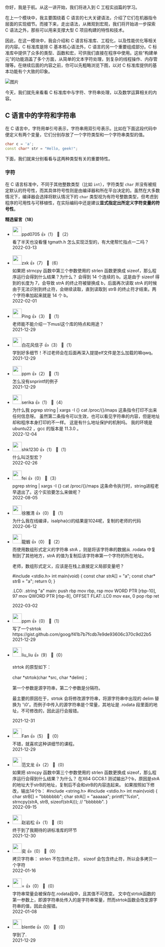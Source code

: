 你好，我是于航。从这一讲开始，我们将进入到 C 工程实战篇的学习。

在上一个模块中，我主要围绕着 C 语言的七大关键语法，介绍了它们在机器指令层面的实现细节。而接下来，走出语法，从微观到宏观，我们将开始进一步探索 C 语法之外，那些可以用来支撑大型 C 项目构建的特性和技术。

因此，在这一模块中，我会介绍和 C 语言标准库、工程化，以及性能优化等相关的内容。C 标准库是除 C 基本核心语法外，C 语言的另一个重要组成部分。C 标准库中提供了众多的类型、函数和宏，可供我们直接在程序中使用。这些“构建单元”的功能涵盖了多个方面，从简单的文本字符处理，到复杂的线程操作、内存管理等。在继续后面的内容之前，你可以先粗略浏览下图，以对 C 标准库提供的基本功能有个大致的印象。

![图片](https://static001.geekbang.org/resource/image/6d/54/6dda718fc700a7c8f503e59daf442554.jpg?wh=1920x1732)

今天，我们就先来看看 C 标准库中与字符、字符串处理，以及数学运算相关的内容。

## C 语言中的字符和字符串

在 C 语言中，字符用单引号表示，字符串用双引号表示。比如在下面这段代码中便定义有两个变量，它们分别存放了一个字符类型和一个字符串类型的值。

```c++
char c = 'a';
const char* str = "Hello, geek!";
```

下面，我们就来分别看看与这两种类型有关的重要特性。

### 字符

在 C 语言标准中，不同于其他整数类型（比如 `int`），字符类型 `char` 并没有被规定默认的符号性，而其具体符号性则是由编译器和所在平台决定的。虽然在大多数情况下，编译器会选择将默认情况下的 `char` 类型视为有符号整数类型，但考虑到程序的可用性与可移植性，在实际编码中还是建议**显式指定出所定义字符变量的符号性**。
<div><strong>精选留言（18）</strong></div><ul>
<li><img src="https://thirdwx.qlogo.cn/mmopen/vi_32/Q0j4TwGTfTKotsBr2icbYNYlRSlicGUD1H7lulSTQUAiclsEz9gnG5kCW9qeDwdYtlRMXic3V6sj9UrfKLPJnQojag/132" width="30px"><span>ppd0705</span> 👍（1） 💬（2）<div>看了半天也没看懂 tgmath.h 怎么实现泛型的，有大佬帮忙指点一二吗？</div>2022-03-13</li><br/><li><img src="https://static001.geekbang.org/account/avatar/00/12/a2/4b/b72f724f.jpg" width="30px"><span>zxk</span> 👍（7） 💬（6）<div>如果把 strncpy 函数中第三个参数使用的 strlen 函数更换成 sizeof，那么程序运行会得到什么结果？为什么？
会得到 14 个连续的 b。这是由于 sizeof 得到的长度为 7，会导致 strA 的终止符被替换成 b，后面再次读取 strA 的时候由于无法识别到终止符，会继续读取，直到读取到 strB 的终止符才结束。两个字符串加起来就是 14 个 b。</div>2022-02-01</li><br/><li><img src="https://static001.geekbang.org/account/avatar/00/1b/a9/12/e041e7b2.jpg" width="30px"><span>Ping</span> 👍（3） 💬（1）<div>老师能不能介绍一下musl这个库的特点和用途？</div>2021-12-29</li><br/><li><img src="https://static001.geekbang.org/account/avatar/00/2b/80/7d/51914d34.jpg" width="30px"><span>白花风信子</span> 👍（3） 💬（1）<div>学到好多细节！不过老师会在后面再深入提提elf文件是怎么加载的嘛qwq。</div>2021-12-29</li><br/><li><img src="https://static001.geekbang.org/account/avatar/00/26/e9/12/a1d173fe.jpg" width="30px"><span>ppm</span> 👍（2） 💬（1）<div>怎么没有snprintf的例子</div>2021-12-29</li><br/><li><img src="https://static001.geekbang.org/account/avatar/00/2c/cb/95/95d9058f.jpg" width="30px"><span>serika</span> 👍（1） 💬（4）<div>为什么我 pgrep string | xargs -I {} cat &#47;proc&#47;{}&#47;maps 这条指令打印不出来任何信息呀。
虽然第二条指令可以生效，也可以看见字符串的内容，但是地址却和程序本身打印的不一样。
这是有什么地址保护的机制吗。
我的环境是 ubuntu22 ，gcc 的版本是 11.3.0 。</div>2022-12-04</li><br/><li><img src="https://static001.geekbang.org/account/avatar/00/19/f6/c4/e14686d4.jpg" width="30px"><span>shk1230</span> 👍（1） 💬（1）<div>什么叫泛型宏？</div>2022-02-26</li><br/><li><img src="http://thirdwx.qlogo.cn/mmopen/vi_32/Q0j4TwGTfTJOUjOGRlYNY1TDZpso7LQEhMyqmgUqEW3sm5xWTHqhU5rUol8NeEOxLMQA5ib09Y8Yg97ziaqsKduA/132" width="30px"><span>fei</span> 👍（0） 💬（3）<div>pgrep string | xargs -I {} cat &#47;proc&#47;{}&#47;maps
这条命令执行时，string进程老早退出了。这个实验要怎么来做呢？</div>2022-08-05</li><br/><li><img src="http://thirdwx.qlogo.cn/mmopen/vi_32/Q0j4TwGTfTIvc0wApgEPKYdf4T8eh0MpFxE3edvlKM9ibOPS09x9Wiavcj76ic3XpXQEpibmehC9srh7TKq2EgeK8Q/132" width="30px"><span>徐雅清</span> 👍（0） 💬（1）<div>为什么我在线编译，isalpha(c)的结果是1024呢，复制的老师的代码</div>2022-06-12</li><br/><li><img src="https://static001.geekbang.org/account/avatar/00/0f/42/8c/373d4027.jpg" width="30px"><span>龍蝦</span> 👍（0） 💬（2）<div>而使用数组形式定义的字符串 strA ，则是将该字符串的数据从 .rodata 中复制到了其他地方，strA 的值为复制后该字符串第一个字符的所在地址。

老师，数组形式定义，应该是在栈上直接定义局部变量吧？

#include &lt;stdio.h&gt;
int main(void) {
  const char strA[] = &quot;a&quot;;
  const char* strB = &quot;a&quot;;
  return 0;
}

.LC0:
        .string &quot;a&quot;
main:
        push    rbp
        mov     rbp, rsp
        mov     WORD PTR [rbp-10], 97
        mov     QWORD PTR [rbp-8], OFFSET FLAT:.LC0
        mov     eax, 0
        pop     rbp
        ret
</div>2022-03-02</li><br/><li><img src="https://static001.geekbang.org/account/avatar/00/26/e9/12/a1d173fe.jpg" width="30px"><span>ppm</span> 👍（0） 💬（1）<div>写了一个strtok https:&#47;&#47;gist.github.com&#47;goog&#47;f41b7b7fcdb7e9de93606c370c9d22b5</div>2021-12-29</li><br/><li><img src="https://static001.geekbang.org/account/avatar/00/0f/8d/02/6a16058a.jpg" width="30px"><span>liu_liu</span> 👍（9） 💬（0）<div>

strtok 的原型如下：

char *strtok(char *src, char *delim)；

第一个参数是源字符串，第二个参数是分隔符。


最主要的原因在于，strtok 会将修改源字符串，将源字符串中出现的 delim 替换为 &#39;\0&#39;。而例子中传入的源字符串是个常量，其地址是 .rodata 段里面的地址，不可修改的，因此运行会报错。</div>2021-12-31</li><br/><li><img src="https://static001.geekbang.org/account/avatar/00/11/04/60/64d166b6.jpg" width="30px"><span>Fan</span> 👍（5） 💬（0）<div>不错，就喜欢这种讲细节的课程。</div>2021-12-29</li><br/><li><img src="https://static001.geekbang.org/account/avatar/00/0f/ac/8e/cb4cf9cb.jpg" width="30px"><span>范文龙</span> 👍（2） 💬（0）<div>如果把 strncpy 函数中第三个参数使用的 strlen 函数更换成 sizeof，那么程序运行会得到什么结果？为什么？
在X64 GCC8.1 测试输出7个b，原因是strA的地址大于strB的地址，复制后不会和strB的内容连起来。
如果按照如下修改，输出14个b：
#include &lt;string.h&gt;
#include &lt;stdio.h&gt;
int main(void) {
  char strB[] = &quot;bbbbbbb&quot;;
  char strA[] = &quot;aaaaaa&quot;;
  printf(&quot;%s\n&quot;, strncpy(strA, strB, sizeof(strA)));  &#47;&#47; &quot;bbbbbb&quot;.
}</div>2022-09-15</li><br/><li><img src="https://static001.geekbang.org/account/avatar/00/1f/03/43/ed0dcb27.jpg" width="30px"><span>赵岩松</span> 👍（1） 💬（0）<div>终于到了我期待的讲标准库的环节</div>2021-12-30</li><br/><li><img src="https://static001.geekbang.org/account/avatar/00/0f/57/4f/6fb51ff1.jpg" width="30px"><span>奕</span> 👍（0） 💬（0）<div>拷贝字符串： strlen 不包含终止符， sizeof 会包含终止符，所以会多拷贝一个字符</div>2022-01-16</li><br/><li><img src="https://static001.geekbang.org/account/avatar/00/27/ac/bf/f549183e.jpg" width="30px"><span>=</span> 👍（0） 💬（0）<div>字符串常量会被保存在.rodata段中，且其值不可改变。
文中在strtok函数的第一参数上，即源字符串处传入的是字符串常量，然而strtok函数会改变源字符串的值，因此会报错。</div>2022-01-08</li><br/><li><img src="https://static001.geekbang.org/account/avatar/00/10/3e/e7/261711a5.jpg" width="30px"><span>blentle</span> 👍（0） 💬（0）<div>学到了.</div>2021-12-29</li><br/>
</ul>